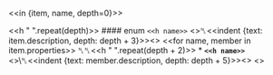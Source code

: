 <<in {item, name, depth=0}>>

<<h " ".repeat(depth)>> #### enum `<<h name>>`
<<if item.description>>␤<<indent {text: item.description, depth: depth + 3}>><</if>>
<<for name, member in item.properties>>
␤␤<<h " ".repeat(depth + 2)>> * **`<<h name>>`**
<<if member.description>>\␤<<indent {text: member.description, depth: depth + 5}>><</if>>
<</for>>
